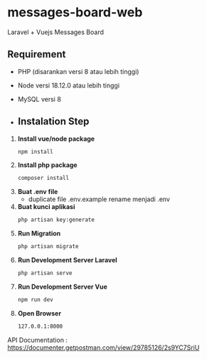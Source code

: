 # messages-board-web
Laravel + Vuejs Messages Board

## Requirement

- PHP (disarankan versi 8 atau lebih tinggi)
- Node versi 18.12.0 atau lebih tinggi
- MySQL versi 8

- ## Instalation Step

1. **Install vue/node package**
   ```bash
   npm install
2. **Install php package**
   ```bash
   composer install
4. **Buat .env file**
   - duplicate file .env.example rename menjadi .env
5. **Buat kunci aplikasi**
   ```bash
   php artisan key:generate
6. **Run Migration**
   ```bash
   php artisan migrate
7. **Run Development Server Laravel**
   ```bash
   php artisan serve
8. **Run Development Server Vue**
   ```bash
   npm run dev
9. **Open Browser**
   ```bash
   127.0.0.1:8000

API Documentation : https://documenter.getpostman.com/view/29785126/2s9YC7SriU
